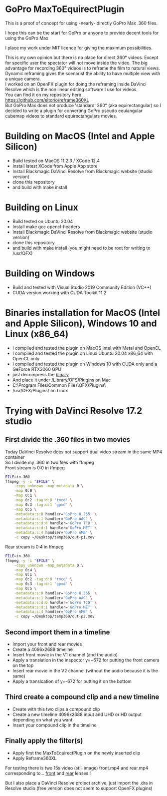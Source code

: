 # GoPro MaxToEquirectPlugin  
This is a proof of concept for using -nearly- directly GoPro Max .360 files.  

I hope this can be the start for GoPro or anyone to provide decent tools for using the GoPro Max  

I place my work under MIT licence for giving the maximum possibilities.  

This is my own opinion but there is no place for direct 360° videos. Except for specific user the spectator will not move inside the video. The big advantage for recording 360° videos is to reframe the film to natural views. Dynamic reframing gives the scenarist the ability to have multiple view with a unique camera.  
I worked on an OpenFX plugin for doing the reframing inside DaVinci Resolve which is the non linear editing software I use for videos.  
You can find it on my repository here https://github.com/eltorio/reframe360XL  
But GoPro Max does not produce 'standard' 360° (aka equirectangular) so I decided to write a plugin for converting GoPro pseudo equiangular cubemap videos to standard equirectangulars movies.  

# Building on MacOS (Intel and Apple Silicon)
* Build tested on MacOS 11.2.3 / XCode 12.4
* Install latest XCode from Apple App store
* Install Blackmagic DaVinci Resolve from Blackmagic website (studio version)
* clone this repository
* and build with make install

# Building on Linux
* Build tested on Ubuntu 20.04
* Install make gcc opencl-headers
* Install Blackmagic DaVinci Resolve from Blackmagic website (studio version)
* clone this repository
* and build with make install (you might need to be root for writing to /usr/OFX)

# Building on Windows  
* Build and tested with Visual Studio 2019 Community Edition (VC++)
* CUDA version working with CUDA Toolkit 11.2 

# Binaries installation for MacOS (Intel and Apple Silicon), Windows 10 and Linux (x86_64)
* I compiled and tested the plugin on MacOS Intel with Metal and OpenCL  
* I compiled and tested the plugin on Linux Ubuntu 20.04 x86_64 with OpenCL only
* I compiled and tested the plugin on Windows 10 with CUDA only and a GeForce RTX2060 GPU
* just decompress the [binary](https://github.com/eltorio/MaxToEquirectPlugin/raw/master/MaxToEquirectPlugin.ofx.bundle.zip)
* And place it under /Library/OFS/Plugins on Mac
* C:\Program Files\Common Files\OFX\Plugins\ 
* /usr/OFX/Plugins/ on Linux  

# Trying with DaVinci Resolve 17.2 studio
## First divide the .360 files in two movies
Today DaVinci Resolve does not support dual video stream in the same MP4 container  
So I divide my .360 in two files with ffmpeg  
Front stream is 0:0 in ffmpeg
````bash
FILE=in.360
ffmpeg -y -i "$FILE" \
    -copy_unknown -map_metadata 0 \
    -map 0:0 \
    -map 0:1 \
    -map 0:2 -tag:d:0 'tmcd' \
    -map 0:3 -tag:d:1 'gpmd' \
    -map 0:5 \
    -metadata:s:0 handler='GoPro H.265' \
    -metadata:s:1 handler='GoPro AAC' \
    -metadata:s:d:0 handler='GoPro TCD' \
    -metadata:s:d:1 handler='GoPro MET' \
    -metadata:s:4 handler='GoPro AMB' \
    -c copy ~/Desktop/temp360/out-p1.mov
````
Rear stream is 0:4 in ffmpeg
````bash
FILE=in.360
ffmpeg -y -i "$FILE" \
    -copy_unknown -map_metadata 0 \
    -map 0:4 \
    -map 0:1 \
    -map 0:2 -tag:d:0 'tmcd' \
    -map 0:3 -tag:d:1 'gpmd' \
    -map 0:5 \
    -metadata:s:0 handler='GoPro H.265' \
    -metadata:s:1 handler='GoPro AAC' \
    -metadata:s:d:0 handler='GoPro TCD' \
    -metadata:s:d:1 handler='GoPro MET' \
    -metadata:s:4 handler='GoPro AMB' \
    -c copy ~/Desktop/temp360/out-p2.mov

````
## Second import them in a timeline
* Import your front and rear movies
* Create a 4096x2688 timeline
* Insert front movie in the V1 channel (and the audio)
* Apply a translation in the inspector y=+672 for putting the front camera on the top
* Insert rear movie in the V2 channel (without the audio because it is the same)
* Apply a translcation of y=-672 for putting it on the bottom
## Third create a compound clip and a new timeline
* Create with this two clips a compound clip
* Create a new timeline 4096x2688 input and UHD or HD output depending on what you want  
* Insert your compound clip in the timeline
## Finally apply the filter(s)
* Apply first the MaxToEquirectPlugin on the newly inserted clip
* Apply Reframe360XL


For testing there is two 15s video (still image) front.mp4 and rear.mp4 corresponding to… [front](https://github.com/eltorio/MaxToEquirectPlugin/blob/master/SampleuseofMaxToEquirectPluginAndReframe360XL.dra/MediaFiles/front.mp4/?raw=true) and [rear](https://github.com/eltorio/MaxToEquirectPlugin/blob/master/SampleuseofMaxToEquirectPluginAndReframe360XL.dra/MediaFiles/rear.mp4/?raw=true) lenses !

But I also place a DaVinci Resolve project archive, just import the .dra in Resolve studio (free version does not seem to support OpenFX plugins)